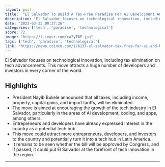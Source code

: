 ```yaml
---
layout: post
title:  "El Salvador To Build A Tax-Free Paradise For AI Development And Bitcoin"
description: "El Salvador focuses on technological innovation, including tax elimination on tech advancements. This move attracts a huge number of developers and investors in every corner of the world."
date: "2023-03-25 00:37:26"
categories: ['tech', 'paradise', 'technological']
score: 72
image: "https://i.imgur.com/ca2yT6E.jpg"
tags: ['tech', 'paradise', 'technological']
link: "https://news.coincu.com/176137-el-salvador-tax-free-for-ai-and-bitcoin/"
---
```


El Salvador focuses on technological innovation, including tax elimination on tech advancements. This move attracts a huge number of developers and investors in every corner of the world.

## Highlights

- President Nayib Bukele announced that all taxes, including income, property, capital gains, and import tariffs, will be eliminated.
- The move is aimed at encouraging the growth of the tech industry in El Salvador, particularly in the areas of AI development, coding, and apps, among others.
- Entrepreneurs and developers have already expressed interest in the country as a potential tech hub.
- This move could attract more entrepreneurs, developers, and investors to the country and potentially turn it into a tech hub in Latin America.
- It remains to be seen whether the bill will be approved by Congress, and if passed, it could put El Salvador at the forefront of tech innovation in the region.

---
